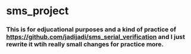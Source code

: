 # sms_project
### This is for edjucational purposes and a kind of practice of https://github.com/jadijadi/sms_serial_verification and I just rewrite it wtih really small changes for practice more.
